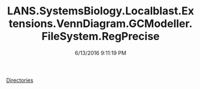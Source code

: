 ﻿---
title: LANS.SystemsBiology.Localblast.Extensions.VennDiagram.GCModeller.FileSystem.RegPrecise
date: 6/13/2016 9:11:19 PM
---

[Directories](T-LANS.SystemsBiology.Localblast.Extensions.VennDiagram.GCModeller.FileSystem.RegPrecise.Directories.html)
